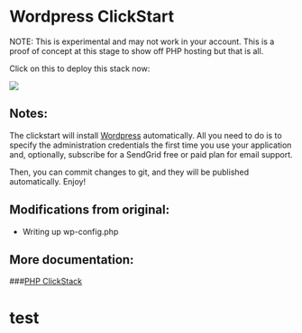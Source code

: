 #  Wordpress ClickStart

NOTE: This is experimental and may not work in your account. This is a proof of concept at this stage to show off PHP hosting but that is all.

Click on this to deploy this stack now:

<a href="https://grandcentral.cloudbees.com/?CB_clickstart=https://raw.github.com/jvankralingen/Wordpress/master/clickstart.json"><img src="https://d3ko533tu1ozfq.cloudfront.net/clickstart/deployInstantly_white.png"/></a>

## Notes:
The clickstart will install <a href="http://wordpress.org">Wordpress</a> automatically. All you need to do is to specify the administration credentials the first time you use your application and, optionally, subscribe for a SendGrid free or paid plan for email support. 

Then, you can commit changes to git, and they will be published automatically. Enjoy!

## Modifications from original:

- Writing up wp-config.php

## More documentation:

###[PHP ClickStack](https://github.com/cloudbees-community/php-clickstack)
# test
